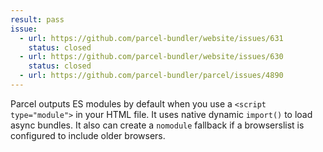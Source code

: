 ```yaml
---
result: pass
issue:
  - url: https://github.com/parcel-bundler/website/issues/631
    status: closed
  - url: https://github.com/parcel-bundler/website/issues/630
    status: closed
  - url: https://github.com/parcel-bundler/parcel/issues/4890
---
```


Parcel outputs ES modules by default when you use a `<script type="module">` in your HTML file. It uses native dynamic `import()` to load async bundles. It also can create a `nomodule` fallback if a browserslist is configured to include older browsers.